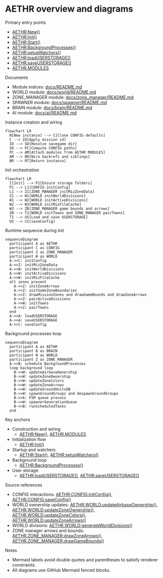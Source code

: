 # AETHR overview and diagrams

Primary entry points
- [AETHR:New()](../../dev/AETHR.lua:65)
- [AETHR:Init()](../../dev/AETHR.lua:199)
- [AETHR:Start()](../../dev/AETHR.lua:252)
- [AETHR:BackgroundProcesses()](../../dev/AETHR.lua:267)
- [AETHR:setupWatchers()](../../dev/AETHR.lua:334)
- [AETHR:loadUSERSTORAGE()](../../dev/AETHR.lua:344)
- [AETHR:saveUSERSTORAGE()](../../dev/AETHR.lua:361)
- [AETHR.MODULES](../../dev/AETHR.lua:40)

Documents
- Module indices: [docs/README.md](../README.md)
- WORLD module: [docs/world/README.md](../world/README.md)
- ZONE_MANAGER module: [docs/zone_manager/README.md](../zone_manager/README.md)
- SPAWNER module: [docs/spawner/README.md](../spawner/README.md)
- BRAIN module: [docs/brain/README.md](../brain/README.md)
- AI module: [docs/ai/README.md](../ai/README.md)

Instance creation and wiring

```mermaid
flowchart LR
  N[New instance] --> C[Clone CONFIG defaults]
  C --> ID[Apply mission id]
  ID --> SD[Resolve savegame dir]
  SD --> PC[Compute CONFIG paths]
  PC --> AM[Attach modules from AETHR MODULES]
  AM --> BR[Wire backrefs and siblings]
  BR --> RT[Return instance]
```

Init orchestration

```mermaid
flowchart LR
  I[Init] --> P1[Ensure storage folders]
  P1 --> L1[CONFIG initConfig]
  L1 --> Z1[ZONE_MANAGER initMizZoneData]
  Z1 --> W1[WORLD initWorldDivisions]
  W1 --> W2[WORLD initActiveDivisions]
  W2 --> W3[WORLD initMizFileCache]
  W3 --> ZB[ZONE_MANAGER game bounds and arrows]
  ZB --> T1[WORLD initTowns and ZONE_MANAGER pairTowns]
  T1 --> US[Load and save USERSTORAGE]
  US --> CS[saveConfig]
```

Runtime sequence during Init

```mermaid
sequenceDiagram
  participant A as AETHR
  participant C as CONFIG
  participant Z as ZONE_MANAGER
  participant W as WORLD
  A->>C: initConfig
  A->>Z: initMizZoneData
  A->>W: initWorldDivisions
  A->>W: initActiveDivisions
  A->>W: initMizFileCache
  alt zones present
    A->>Z: initZoneArrows
    A->>Z: initGameZoneBoundaries
    A->>Z: drawMissionZones and drawGameBounds and drawZoneArrows
    A->>Z: pairActiveDivisions
    A->>W: initTowns
    A->>Z: pairTowns
  end
  A->>A: loadUSERSTORAGE
  A->>A: saveUSERSTORAGE
  A->>C: saveConfig
```

Background processes loop

```mermaid
sequenceDiagram
  participant A as AETHR
  participant B as BRAIN
  participant W as WORLD
  participant Z as ZONE_MANAGER
  A->>B: schedule BackgroundProcesses
  loop background loop
    B->>W: updateAirbaseOwnership
    B->>W: updateZoneOwnership
    B->>W: updateZoneColors
    B->>W: updateZoneArrows
    B->>W: updateGroundUnitsDB
    B->>W: spawnGroundGroups and despawnGroundGroups
    B->>A: FSM queue process
    B->>W: spawnerGenerationQueue
    B->>B: runScheduledTasks
  end
```

Key anchors
- Construction and wiring
  - [AETHR:New()](../../dev/AETHR.lua:65), [AETHR.MODULES](../../dev/AETHR.lua:40)
- Initialization flow
  - [AETHR:Init()](../../dev/AETHR.lua:199)
- Startup and watchers
  - [AETHR:Start()](../../dev/AETHR.lua:252), [AETHR:setupWatchers()](../../dev/AETHR.lua:334)
- Background loop
  - [AETHR:BackgroundProcesses()](../../dev/AETHR.lua:267)
- User storage
  - [AETHR:loadUSERSTORAGE()](../../dev/AETHR.lua:344), [AETHR:saveUSERSTORAGE()](../../dev/AETHR.lua:361)

Source references
- CONFIG interactions: [AETHR.CONFIG:initConfig()](../../dev/CONFIG_.lua:364), [AETHR.CONFIG:saveConfig()](../../dev/CONFIG_.lua:404)
- WORLD ownership updates: [AETHR.WORLD:updateAirbaseOwnership()](../../dev/WORLD.lua:501), [AETHR.WORLD:updateZoneOwnership()](../../dev/WORLD.lua:633), [AETHR.WORLD:updateZoneColors()](../../dev/WORLD.lua:683), [AETHR.WORLD:updateZoneArrows()](../../dev/WORLD.lua:730)
- WORLD divisions: [AETHR.WORLD:generateWorldDivisions()](../../dev/WORLD.lua:1156)
- ZONE manager arrows and bounds: [AETHR.ZONE_MANAGER:drawZoneArrows()](../../dev/ZONE_MANAGER.lua:1025), [AETHR.ZONE_MANAGER:drawGameBounds()](../../dev/ZONE_MANAGER.lua:931)

Notes
- Mermaid labels avoid double quotes and parentheses to satisfy renderer constraints.
- All diagrams use GitHub Mermaid fenced blocks.